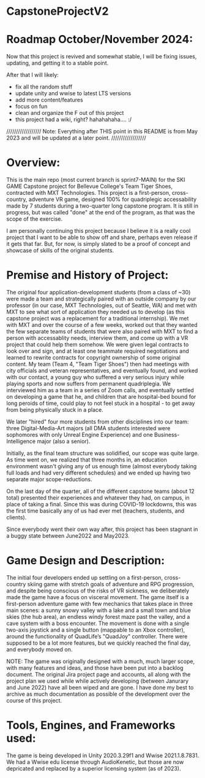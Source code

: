 # CapstoneProjectV2

# Roadmap October/November 2024:
Now that this project is revived and somewhat stable, I will be fixing issues, updating, and getting it to a stable point. 

After that I will likely:
- fix all the random stuff
- update unity and wwise to latest LTS versions
- add more content/features
- focus on fun
- clean and organize the F out of this project
- this project had a wiki, right? hahahahaha.... :/

//////////////////
Note:   Everything after THIS point in this README is from May 2023 and will be updated at a later point. 
//////////////////



# Overview:
This is the main repo (most current branch is sprint7-MAIN) for the SKI GAME Capstone project for Bellevue College's Team Tiger Shoes, contracted with MXT Technologies. This project is a first-person, cross-country, adventure VR game, designed 100% for quadriplegic accessability made by 7 students during a two-quarter long capstone program. It is still in progress, but was called "done" at the end of the program, as that was the scope of the exercise.

I am personally continuing this project because I believe it is a really cool project that I want to be able to show off and share, perhaps even release if it gets that far. But, for now, is simply slated to be a proof of concept and showcase of skills of the original students.

# Premise and History of Project:
The original four application-development students (from a class of ~30) were made a team and strategically paired with an outside company by our professor (in our case, MXT Technologies, out of Seattle, WA) and met with MXT to see what sort of application they needed us to develop (as this capstone project was a replacement for a traditional internship). We met with MXT and over the course of a few weeks, worked out that they wanted the few separate teams of students that were also paired with MXT to find a person with accessablity needs, interview them, and come up with a VR project that could help them somehow. We were given legal contracts to look over and sign, and at least one teammate required negotiations and learned to rewrite contracts for copyright ownership of some original content. My team (Team 4, "Team Tiger Shoes") then had meetings with city officials and veteran representatives, and eventually found, and worked with our contact, a young guy who suffered a very serious injury while playing sports and now suffers from permanent quadriplegia. We interviewed him as a team in a series of Zoom calls, and eventually settled on developing a game that he, and children that are hospital-bed bound for long peroids of time, could play to not feel stuck in a hospital - to get away from being physically stuck in a place.

We later "hired" four more students from other disciplines into our team: three Digital-Media-Art majors (all DMA students interested were sophomores with only Unreal Engine Experience) and one Business-Intelligence major (also a senior).

Initially, as the final team structure was solidified, our scope was quite large. As time went on, we realized that three months in, an education environment wasn't giving any of us enough time (almost everybody taking full loads and had very different schedules) and we ended up having two separate major scope-reductions. 

On the last day of the quarter, all of the different capstone teams (about 12 total) presented their experiences and whatever they had, on campus, in place of taking a final. Since this was during COVID-19 lockdowns, this was the first time basically any of us had ever met (teachers, students, and clients).

Since everybody went their own way after, this project has been stagnant in a buggy state between June2022 and May2023. 

# Game Design and Description:
The initial four developers ended up settling on a first-person, cross-country skiing game with stretch goals of adventure and RPG progression, and despite being conscious of the risks of VR sickness, we deliberately made the game have a focus on visceral movement. The game itself is a first-person adventure game with few mechanics that takes place in three main scenes: a sunny snowy valley with a lake and a small town and blue skies (the hub area), an endless windy forest maze past the valley, and a cave system with a boss encounter. The movement is done with a single two-axis joystick and a single button (mappable to an Xbox controller), around the functionality of QuadLife’s "QuadJoy" controller. There were supposed to be a lot more features, but we quickly reached the final day, and everybody moved on.

NOTE: The game was originally designed with a much, much larger scope, with many features and ideas, and those have been put into a backlog document. The original Jira project page and accounts, all along with the project plan we used while while actively developing (between Janurary and June 2022) have all been wiped and are gone. I have done my best to archive as much documentation as possible of the development over the course of this project. 


# Tools, Engines, and Frameworks used:
The game is being developed in Unity 2020.3.29f1 and Wwise 2021.1.8.7831. We had a Wwise edu license through AudioKenetic, but those are now depricated and replaced by a superior licensing system (as of 2023).
